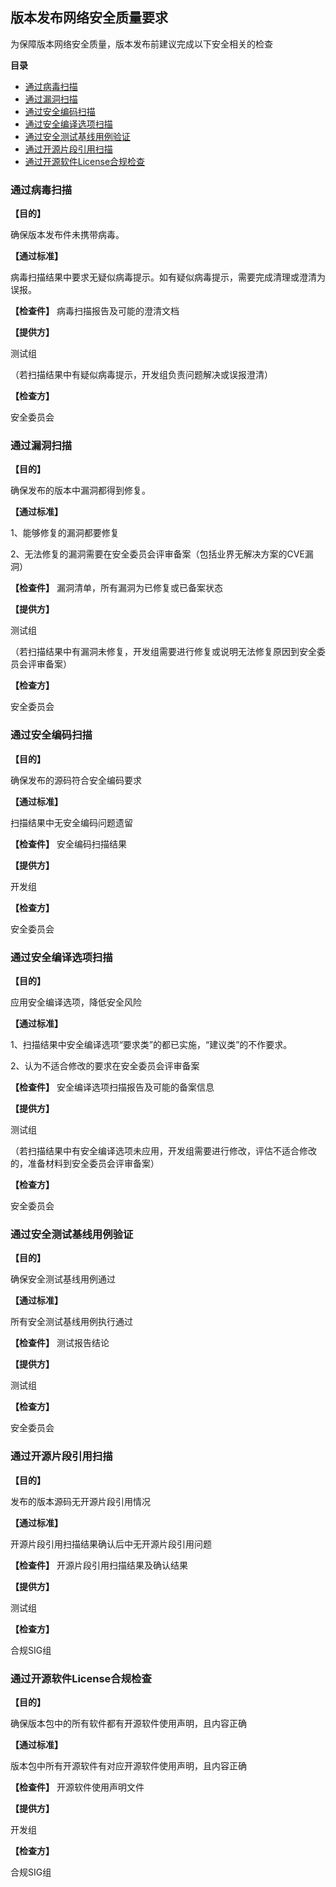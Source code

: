 
## 版本发布网络安全质量要求
为保障版本网络安全质量，版本发布前建议完成以下安全相关的检查

**目录**

+ [通过病毒扫描](#通过病毒扫描)
+ [通过漏洞扫描](#通过漏洞扫描)
+ [通过安全编码扫描](#通过安全编码扫描)
+ [通过安全编译选项扫描](#通过安全编译选项扫描)
+ [通过安全测试基线用例验证](#通过安全测试基线用例验证)
+ [通过开源片段引用扫描](#通过开源片段引用扫描)
+ [通过开源软件License合规检查](#通过开源软件License合规检查)


### 通过病毒扫描

**【目的】**

确保版本发布件未携带病毒。

**【通过标准】**

病毒扫描结果中要求无疑似病毒提示。如有疑似病毒提示，需要完成清理或澄清为误报。

**【检查件】**
病毒扫描报告及可能的澄清文档

**【提供方】**

测试组

（若扫描结果中有疑似病毒提示，开发组负责问题解决或误报澄清）

**【检查方】**

安全委员会



### **通过漏洞扫描**

**【目的】**

确保发布的版本中漏洞都得到修复。

**【通过标准】**

1、能够修复的漏洞都要修复

2、无法修复的漏洞需要在安全委员会评审备案（包括业界无解决方案的CVE漏洞）

**【检查件】**
漏洞清单，所有漏洞为已修复或已备案状态

**【提供方】**

测试组

（若扫描结果中有漏洞未修复，开发组需要进行修复或说明无法修复原因到安全委员会评审备案）

**【检查方】**

安全委员会



### **通过安全编码扫描**

**【目的】**

确保发布的源码符合安全编码要求

**【通过标准】**

扫描结果中无安全编码问题遗留

**【检查件】**
安全编码扫描结果

**【提供方】**

开发组

**【检查方】**

安全委员会



### **通过安全编译选项扫描**

**【目的】**

应用安全编译选项，降低安全风险

**【通过标准】**

1、扫描结果中安全编译选项“要求类”的都已实施，“建议类”的不作要求。

2、认为不适合修改的要求在安全委员会评审备案

**【检查件】**
安全编译选项扫描报告及可能的备案信息

**【提供方】**

测试组

（若扫描结果中有安全编译选项未应用，开发组需要进行修改，评估不适合修改的，准备材料到安全委员会评审备案）

**【检查方】**

安全委员会



### 通过安全测试基线用例验证

**【目的】**

确保安全测试基线用例通过

**【通过标准】**

所有安全测试基线用例执行通过

**【检查件】**
测试报告结论

**【提供方】**

测试组

**【检查方】**

安全委员会



### 通过开源片段引用扫描

**【目的】**

发布的版本源码无开源片段引用情况

**【通过标准】**

开源片段引用扫描结果确认后中无开源片段引用问题

**【检查件】**
开源片段引用扫描结果及确认结果

**【提供方】**

测试组

**【检查方】**

合规SIG组



### 通过开源软件License合规检查

**【目的】**

确保版本包中的所有软件都有开源软件使用声明，且内容正确

**【通过标准】**

版本包中所有开源软件有对应开源软件使用声明，且内容正确

**【检查件】**
开源软件使用声明文件

**【提供方】**

开发组

**【检查方】**

合规SIG组
